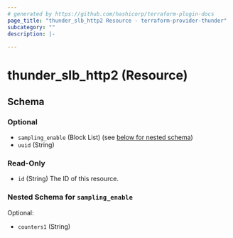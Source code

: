 ```yaml
---
# generated by https://github.com/hashicorp/terraform-plugin-docs
page_title: "thunder_slb_http2 Resource - terraform-provider-thunder"
subcategory: ""
description: |-
  
---
```


# thunder_slb_http2 (Resource)





<!-- schema generated by tfplugindocs -->
## Schema

### Optional

- `sampling_enable` (Block List) (see [below for nested schema](#nestedblock--sampling_enable))
- `uuid` (String)

### Read-Only

- `id` (String) The ID of this resource.

<a id="nestedblock--sampling_enable"></a>
### Nested Schema for `sampling_enable`

Optional:

- `counters1` (String)


